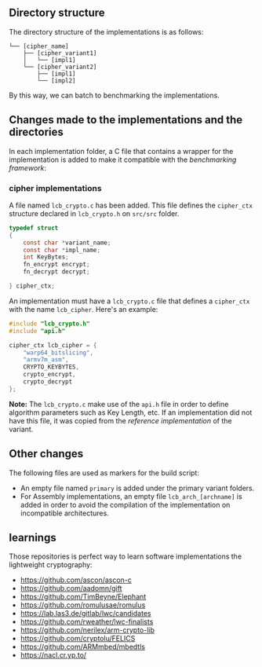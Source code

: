 ## Directory structure

The directory structure of the implementations is as follows:

``` plaintext
└── [cipher_name]
    ├── [cipher_variant1]
    │   └── [impl1]
    └── [cipher_variant2]
        ├── [impl1]
        └── [impl2]
```

By this way, we can batch to benchmarking the implementations.


## Changes made to the implementations and the directories

In each implementation folder, a C file that contains a wrapper for the implementation is added to make it compatible with the *benchmarking framework*:

### cipher implementations

A file named `lcb_crypto.c` has been added. This file defines the `cipher_ctx` structure declared in `lcb_crypto.h` on `src/src` folder.

``` c
typedef struct
{
	const char *variant_name;
	const char *impl_name;
	int KeyBytes;
	fn_encrypt encrypt;
	fn_decrypt decrypt;

} cipher_ctx;
```

An implementation must have a `lcb_crypto.c` file that defines a `cipher_ctx` with the name `lcb_cipher`. Here's an example:

``` c
#include "lcb_crypto.h"
#include "api.h"

cipher_ctx lcb_cipher = {
	"warp64_bitslicing",
	"armv7m_asm",
	CRYPTO_KEYBYTES,
	crypto_encrypt,
	crypto_decrypt
};
```



**Note:** The `lcb_crypto.c` make use of the `api.h` file in order to define algorithm parameters such as Key Length, etc. If an implementation did not have this file, it was copied from the *reference implementation* of the variant.


## Other changes

The following files are used as markers for the build script:

 - An empty file named `primary` is added under the primary variant folders.
 - For Assembly implementations, an empty file `lcb_arch_[archname]` is added in order to avoid the compilation of the implementation on incompatible architectures.

## learnings

Those repositories is perfect way to learn software implementations the lightweight cryptography:

 - https://github.com/ascon/ascon-c
 - https://github.com/aadomn/gift
 - https://github.com/TimBeyne/Elephant
 - https://github.com/romulusae/romulus
 - https://lab.las3.de/gitlab/lwc/candidates
 - https://github.com/rweather/lwc-finalists
 - https://github.com/nerilex/arm-crypto-lib	
 - https://github.com/cryptolu/FELICS
 - https://github.com/ARMmbed/mbedtls
 - https://nacl.cr.yp.to/
